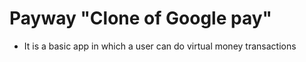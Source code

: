 # Payway "Clone of Google pay"

- It is a basic app in which a user can do virtual money transactions